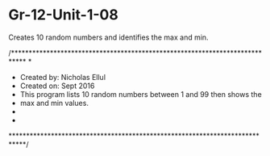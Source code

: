 # Gr-12-Unit-1-08
Creates 10 random numbers and identifies the max and min.

/****************************************************************************
 *
 * Created by: Nicholas Ellul
 * Created on: Sept 2016
 * This program lists 10 random numbers between 1 and 99 then shows the 
 *    max and min values.
 *    
 *
 ****************************************************************************/
